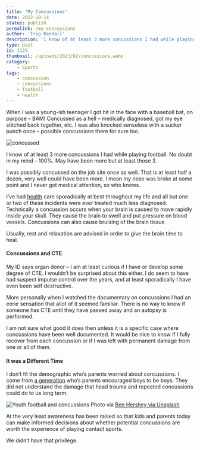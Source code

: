 ```yaml
---
title: 'My Concussions'
date: 2022-10-14
status: publish
permalink: /my-concussions
author: 'Trip Kendall'
description: 'I know of at least 3 more concussions I had while playing football.'
type: post
id: 1125
thumbnail: /uploads/2023/02/concussions.webp
category:
    - Sports
tags:
    - concussion
    - concussions
    - football
    - health
---
```


When I was a young-ish teenager I got hit in the face with a baseball bat, on purpose – BAM! Concussed as a hell – medically diagnosed, got my eye stitched back together, etc. I was also knocked senseless with a sucker punch once – possible concussions there for sure too.

![concussed](/uploads/2023/02/concussions.webp)

I know of at least 3 more concussions I had while playing football. No doubt in my mind – 100%. May have been more but at least those 3.

I was possibly concussed on the job site once as well. That is at least half a dozen, very well could have been more. I mean my nose was broke at some point and I never got medical attention, so who knows.   
  
I’ve had [health](https://headlin3s.com/cat/health) care sporadically at best throughout my life and all but one or two of these incidents were ever treated much less diagnosed. Technically a concussion occurs when your brain is caused to move rapidly inside your skull. They cause the brain to swell and put pressure on blood vessels. Concussions can also cause bruising of the brain tissue

Usually, rest and relaxation are advised in order to give the brain time to heal.

#### Concussions and CTE

My ID says organ donor – I am at least curious if I have or develop some degree of CTE. I wouldn’t be surprised about this either. I do seem to have had suspect impulse control over the years, and at least sporadically I have even been self destructive.

More personally when I watched the documentary on concussions I had an eerie sensation that allot of it seemed familiar. There is no way to know if someone has CTE until they have passed away and an autopsy is performed.

I am not sure what good it does then unless it is a specific case where concussions have been well documented. It would be nice to know if I fully recover from each concussion or if I was left with permanent damage from one or all of them.

#### It was a Different Time

I don’t fit the demographic who’s parents worried about concussions. I come from [a generation](https://wlog.app/posts/its-2032.html) who’s parents encouraged boys to be boys. They did not understand the damage that head trauma and repeated concussions could do to us long term.

![Youth football and concussions](/uploads/2023/02/football-concussions.webp)
Photo via [Ben Hershey via Unsplash](https://unsplash.com/@benhershey)

At the very least awareness has been raised so that kids and parents today can make informed decisions about whether potential concussions are worth the experience of playing contact sports.

We didn’t have that privilege.